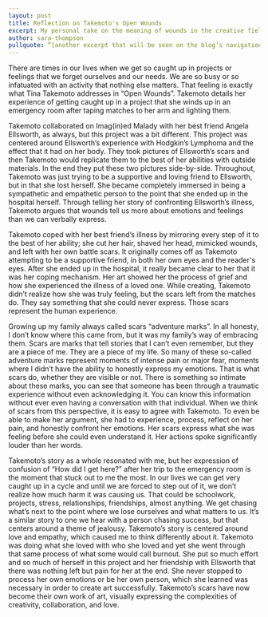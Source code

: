 ```yaml
---
layout: post
title: Reflection on Takemoto's Open Wounds
excerpt: My personal take on the meaning of wounds in the creative field
author: sara-thompson
pullquote: “[another excerpt that will be seen on the blog’s navigation page]”
---
```

 There are times in our lives when we get so caught up in projects or feelings that we forget ourselves and our needs. We are so busy or so infatuated with an activity that nothing else matters. That feeling is exactly what Tina Takemoto addresses in “Open Wounds”. Takemoto details her experience of getting caught up in a project that she winds up in an emergency room after taping matches to her arm and lighting them. 
 
 Takemoto collaborated on Imag(in)ed Malady with her best friend Angela Ellsworth, as always, but this project was a bit different. This project was centered around Ellsworth’s experience with Hodgkin’s Lymphoma and the effect that it had on her body. They took pictures of Ellsworth’s scars and then Takemoto would replicate them to the best of her abilities with outside materials. In the end they put these two pictures side-by-side. Throughout, Takemoto was just trying to be a supportive and loving friend to Ellsworth, but in that she lost herself. She became completely immersed in being a sympathetic and empathetic person to the point that she ended up in the hospital herself. Through telling her story of  confronting Ellsworth’s illness, Takemoto argues that wounds tell us more about emotions and feelings than we can verbally express.
 
Takemoto coped with her best friend’s illness by mirroring every step of it to the best of her ability; she cut her hair, shaved her head, mimicked wounds, and left with her own battle scars. It originally comes off as Takemoto attempting to be a supportive friend, in both her own eyes and the reader's eyes. After she ended up in the hospital, it really became clear to her that it was her coping mechanism. Her art showed her the process of grief and how she experienced the illness of a loved one. While creating, Takemoto didn’t realize how she was truly feeling, but the scars left from the matches do. They say something that she could never express. Those scars represent the human experience. 

Growing up my family always called scars “adventure marks”. In all honesty, I don’t know where this came from, but it was my family’s way of embracing them. Scars are marks that tell stories that I can’t even remember, but they are a piece of me. They are a piece of my life. So many of these so-called adventure marks represent moments of intense pain or major fear, moments where I didn’t have the ability to honestly express my emotions. That is what scars do, whether they are visible or not. There is something so intimate about these marks, you can see that someone has been through a traumatic experience without even acknowledging it. You can know this information without ever even having a conversation with that individual. When we think of scars from this perspective, it is easy to agree with Takemoto. To even be able to make her argument, she had to experience, process, reflect on her pain, and honestly confront her emotions. Her scars express what she was feeling before she could even understand it. Her actions spoke significantly louder than her words.
 
Takemoto’s story as a whole resonated with me, but her expression of confusion of “How did I get here?” after her trip to the emergency room is the moment that stuck out to me the most. In our lives we can get very caught up in a cycle and until we are forced to step out of it, we don’t realize how much harm it was causing us. That could be schoolwork, projects, stress, relationships, friendships, almost anything. We get chasing what’s next to the point where we lose ourselves and what matters to us. It’s a similar story to one we hear with a person chasing success, but that centers around a theme of jealousy. Takemoto’s story is centered around love and empathy, which caused me to think differently about it. Takemoto was doing what she loved with who she loved and yet she went through that same process of what some would call burnout. She put so much effort and so much of herself in this project and her friendship with Ellsworth that there was nothing left but pain for her at the end. She never stopped to process her own emotions or be her own person, which she learned was necessary in order to create art successfully. Takemoto’s scars have now become their own work of art, visually expressing the complexities of creativity, collaboration, and love. 
